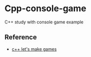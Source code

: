# Cpp-console-game
C++ study with console game example



## Reference 
- [c++ let's make games](https://www.inflearn.com/course/c_game-making#)
